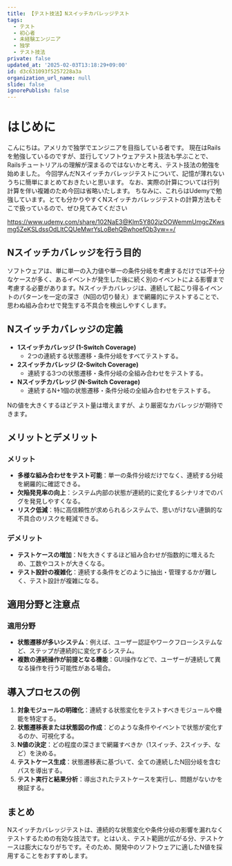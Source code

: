 ```yaml
---
title: 【テスト技法】Nスイッチカバレッジテスト
tags:
  - テスト
  - 初心者
  - 未経験エンジニア
  - 独学
  - テスト技法
private: false
updated_at: '2025-02-03T13:18:29+09:00'
id: d3c631093f5257228a3a
organization_url_name: null
slide: false
ignorePublish: false
---
```

# はじめに
こんにちは。アメリカで独学でエンジニアを目指している者です。
現在はRailsを勉強しているのですが、並行してソフトウェアテスト技法も学ぶことで、Railsチュートリアルの理解が深まるのではないかと考え、テスト技法の勉強を始めました。
今回学んだNスイッチカバレッジテストについて、記憶が薄れないうちに簡単にまとめておきたいと思います。
なお、実際の計算については行列計算を伴い複雑のため今回は省略いたします。
ちなみに、これらはUdemyで勉強しています。とても分かりやすくNスイッチカバレッジテストの計算方法もそこで扱っているので、ぜひ見てみてください

https://www.udemy.com/share/102NaE3@Klm5Y802jzOOWemmUmgcZKwsmg5ZeKSLdssOdLltCQUeMwrYsLoBehQBwhoefOb3yw==/

## Nスイッチカバレッジを行う目的

ソフトウェアは、単に単一の入力値や単一の条件分岐を考慮するだけでは不十分なケースが多く、あるイベントが発生した後に続く別のイベントによる影響まで考慮する必要があります。Nスイッチカバレッジは、連続して起こり得るイベントのパターンを一定の深さ（N回の切り替え）まで網羅的にテストすることで、思わぬ組み合わせで発生する不具合を検出しやすくします。

## Nスイッチカバレッジの定義

- **1スイッチカバレッジ (1-Switch Coverage)**
  - 2つの連続する状態遷移・条件分岐をすべてテストする。
- **2スイッチカバレッジ (2-Switch Coverage)**
  - 連続する3つの状態遷移・条件分岐の全組み合わせをテストする。
- **Nスイッチカバレッジ (N-Switch Coverage)**
  - 連続するN+1個の状態遷移・条件分岐の全組み合わせをテストする。

Nの値を大きくするほどテスト量は増えますが、より厳密なカバレッジが期待できます。

## メリットとデメリット

### メリット

- **多様な組み合わせをテスト可能**：単一の条件分岐だけでなく、連続する分岐を網羅的に確認できる。
- **欠陥発見率の向上**：システム内部の状態が連続的に変化するシナリオでのバグを発見しやすくなる。
- **リスク低減**：特に高信頼性が求められるシステムで、思いがけない連鎖的な不具合のリスクを軽減できる。

### デメリット

- **テストケースの増加**：Nを大きくするほど組み合わせが指数的に増えるため、工数やコストが大きくなる。
- **テスト設計の複雑化**：連続する条件をどのように抽出・管理するかが難しく、テスト設計が複雑になる。

## 適用分野と注意点

### 適用分野

- **状態遷移が多いシステム**：例えば、ユーザー認証やワークフローシステムなど、ステップが連続的に変化するシステム。
- **複数の連続操作が前提となる機能**：GUI操作などで、ユーザーが連続して異なる操作を行う可能性がある場合。

## 導入プロセスの例

1. **対象モジュールの明確化**：連続する状態変化をテストすべきモジュールや機能を特定する。
2. **状態遷移表または状態図の作成**：どのような条件やイベントで状態が変化するのか、可視化する。
3. **N値の決定**：どの程度の深さまで網羅すべきか（1スイッチ、2スイッチ、など）を決める。
4. **テストケース生成**：状態遷移表に基づいて、全ての連続したN回分岐を含むパスを導出する。
5. **テスト実行と結果分析**：導出されたテストケースを実行し、問題がないかを検証する。

## まとめ

Nスイッチカバレッジテストは、連続的な状態変化や条件分岐の影響を漏れなくテストするための有効な技法です。とはいえ、テスト範囲が広がる分、テストケースは膨大になりがちです。そのため、開発中のソフトウェアに適したN値を採用することをおすすめします。
